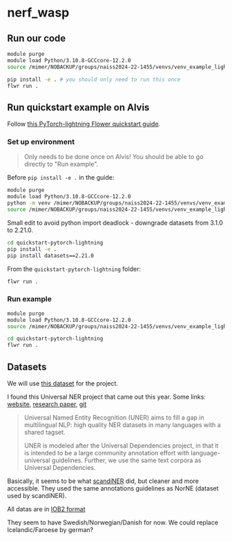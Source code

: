 # nerf_wasp

## Run our code 

```bash
module purge
module load Python/3.10.8-GCCcore-12.2.0
source /mimer/NOBACKUP/groups/naiss2024-22-1455/venvs/venv_example_lightning/bin/activate

pip install -e . # you should only need to run this once
flwr run .
```

## Run quickstart example on Alvis

Follow [this PyTorch-lightning Flower quickstart guide](https://github.com/adap/flower/tree/main/examples/quickstart-pytorch-lightning).

### Set up environment

> Only needs to be done once on Alvis! You should be able to go directly to "Run example".

Before `pip install -e .` in the guide:
```bash
module purge
module load Python/3.10.8-GCCcore-12.2.0
python -m venv /mimer/NOBACKUP/groups/naiss2024-22-1455/venvs/venv_example_lightning
source /mimer/NOBACKUP/groups/naiss2024-22-1455/venvs/venv_example_lightning/bin/activate
```

Small edit to avoid python import deadlock - downgrade datasets from 3.1.0 to 2.21.0.
```bash
cd quickstart-pytorch-lightning
pip install -e .
pip install datasets==2.21.0
```

From the `quickstart-pytorch-lightning` folder:
```bash
flwr run .
```

### Run example

```bash
module purge
module load Python/3.10.8-GCCcore-12.2.0
source /mimer/NOBACKUP/groups/naiss2024-22-1455/venvs/venv_example_lightning/bin/activate

cd quickstart-pytorch-lightning
flwr run .
```

## Datasets

We will use [this dataset](https://huggingface.co/datasets/K2triinK/universal_ner_nordic_FL) for the project.

I found this Universal NER project that came out this year. Some links: [website](https://www.universalner.org/), [research paper](https://arxiv.org/html/2311.09122v2), [git](https://github.com/UniversalNER)

> Universal Named Entity Recognition (UNER) aims to fill a gap in multilingual NLP: high quality NER datasets in many languages with a shared tagset.
> 
> UNER is modeled after the Universal Dependencies project, in that it is intended to be a large community annotation effort with language-universal guidelines. Further, we use the same text corpora as Universal Dependencies.

Basically, it seems to be what [scandiNER](https://huggingface.co/saattrupdan/nbailab-base-ner-scandi) did, but cleaner and more accessible. They used the same annotations guidelines as NorNE (dataset used by scandiNER).


All datas are in [IOB2 format](https://en.wikipedia.org/wiki/Inside%E2%80%93outside%E2%80%93beginning_(tagging))

They seem to have Swedish/Norwegian/Danish for now. We could replace Icelandic/Faroese by german?


